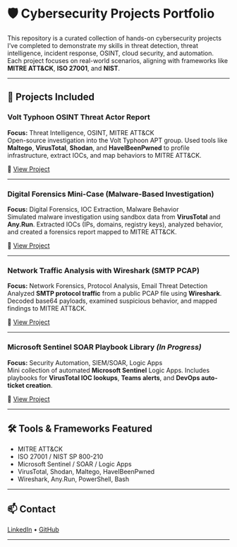 # 🛡️ Cybersecurity Projects Portfolio

This repository is a curated collection of hands-on cybersecurity projects I’ve completed to demonstrate my skills in threat detection, threat intelligence, incident response, OSINT, cloud security, and automation. Each project focuses on real-world scenarios, aligning with frameworks like **MITRE ATT&CK**, **ISO 27001**, and **NIST**.

---

## 📌 Projects Included

### Volt Typhoon OSINT Threat Actor Report
**Focus:** Threat Intelligence, OSINT, MITRE ATT&CK  
Open-source investigation into the Volt Typhoon APT group. Used tools like **Maltego**, **VirusTotal**, **Shodan**, and **HaveIBeenPwned** to profile infrastructure, extract IOCs, and map behaviors to MITRE ATT&CK.

🔗 [View Project](https://github.com/ziggsanon/volt-typhoon-OSINT-project-report)

---

### Digital Forensics Mini-Case (Malware-Based Investigation)
**Focus:** Digital Forensics, IOC Extraction, Malware Behavior  
Simulated malware investigation using sandbox data from **VirusTotal** and **Any.Run**. Extracted IOCs (IPs, domains, registry keys), analyzed behavior, and created a forensics report mapped to MITRE ATT&CK.

🔗 [View Project](https://github.com/ziggsanon/digital-forensics-mini-case)

---

### Network Traffic Analysis with Wireshark (SMTP PCAP)
**Focus:** Network Forensics, Protocol Analysis, Email Threat Detection  
Analyzed **SMTP protocol traffic** from a public PCAP file using **Wireshark**. Decoded base64 payloads, examined suspicious behavior, and mapped findings to MITRE ATT&CK.

🔗 [View Project](https://github.com/ziggsanon/Network-Traffic-Analysis-with-Wireshark)

---

### Microsoft Sentinel SOAR Playbook Library *(In Progress)*
**Focus:** Security Automation, SIEM/SOAR, Logic Apps  
Mini collection of automated **Microsoft Sentinel** Logic Apps. Includes playbooks for **VirusTotal IOC lookups**, **Teams alerts**, and **DevOps auto-ticket creation**.

🔗 [View Project](https://github.com/ziggsanon/Sentinel-SOAR-Playbook-Library)

---

## 🛠️ Tools & Frameworks Featured

- MITRE ATT&CK
- ISO 27001 / NIST SP 800-210
- Microsoft Sentinel / SOAR / Logic Apps
- VirusTotal, Shodan, Maltego, HaveIBeenPwned
- Wireshark, Any.Run, PowerShell, Bash

---

## 📫 Contact
  
[LinkedIn](https://linkedin.com/in/comfort-gwani-9588b917a) • [GitHub](https://github.com/ziggsanon)

---

